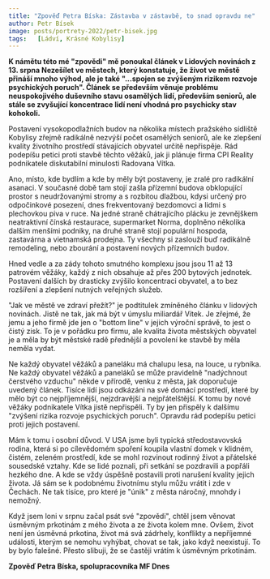 ```yaml
---
title: "Zpověď Petra Bíska: Zástavba v zástavbě, to snad opravdu ne"
author: Petr Bísek
image: posts/portrety-2022/petr-bisek.jpg
tags:   [Ládví, Krásné Kobylisy]
---
```


**K námětu této mé "zpovědi" mě ponoukal článek v Lidových novinách z 13. srpna Nezešílet ve městech, který konstatuje, že život ve městě přináší mnoho výhod, ale je také "...spojen se zvýšeným rizikem rozvoje psychických poruch". Článek se především věnuje problému neuspokojivého duševního stavu osamělých lidí, především seniorů, ale stále se zvyšující koncentrace lidí není vhodná pro psychicky stav kohokoli.**

Postavení vysokopodlažních budov na několika místech pražského sídliště Kobylisy zřejmě radikálně nezvýší počet osamělých seniorů, ale ke zlepšení kvality životního prostředí stávajících obyvatel určitě nepřispěje. Rád podepíšu petici proti stavbě těchto věžáků, jak ji plánuje firma CPI Reality podnikatele diskutabilní minulosti Radovana Vítka.

Ano, místo, kde bydlím a kde by měly být postaveny, je zralé pro radikální asanaci. V současné době tam stojí zašla přízemní budova obklopující prostor s neudržovanými stromy a s rozbitou dlažbou, kdysi určený pro odpočinkové posezení, dnes frekventovaný bezdomovci a lidmi s plechovkou piva v ruce. Na jedné straně chátrajícího plácku je zevnějškem neatraktivní čínská restaurace, supermarket Norma, doplněno několika dalším menšími podniky, na druhé straně stojí populární hospoda, zastavárna a vietnamská prodejna. Ty všechny si zaslouží buď radikálně remodeling, nebo zbourání a postavení nových přízemních budov.

Hned vedle a za zády tohoto smutného komplexu jsou jsou 11 až 13 patrovém věžáky, každý z nich obsahuje až přes 200 bytových jednotek. Postavení dalších by drasticky zvýšilo koncentraci obyvatel, a to bez rozšíření a zlepšení nutných veřejných služeb. 

"Jak ve městě ve zdraví přežít?" je podtitulek zmíněného článku v lidových novinách. Jistě ne tak, jak má být v úmyslu miliardář Vítek. Je zřejmé, že jemu a jeho firmě jde jen o "bottom line" v jejich výroční správě, to jest o čistý zisk. To je v pořádku pro firmu, ale kvalita života městských obyvatel je a měla by být městské radě přednější  a povolení ke stavbě by měla neměla vydat. 

Ne každý obyvatel věžáků a paneláku má chalupu lesa, na louce, u rybníka. Ne každý obyvatel věžáků a paneláků se může pravidelně "nadýchnout čerstvého vzduchu" někde v přírodě, venku z města, jak doporučuje uvedený článek. Tisíce lidí jsou odkázáni na své domácí prostředí, které by mělo být co nejpříjemnější, nejzdravější a nejpřátelštější. K tomu by nové věžáky podnikatele Vítka jistě nepřispěli. Ty by jen přispěly k dalšímu "zvýšení rizika rozvoje psychických poruch". Opravdu rád podepíšu petici proti jejich postavení. 

Mám k tomu i osobní důvod. V USA jsme byli typická středostavovská rodina, která si po cílevědomém spoření koupila vlastní domek v klidném, čistém, zeleném prostředí, kde se mohl rozvinout rodinný život a přátelské sousedské vztahy. Kde se lidé poznali, při setkání se pozdravili a popřáli hezkého dne. A kde se vždy úspěšně postavili proti narušení kvality jejich života. Já sám se k podobnému životnímu stylu můžu vrátit i zde v Čechách. Ne tak tisíce, pro které je "únik" z města náročný, mnohdy i nemožný. 

Když jsem loni v srpnu začal psát své "zpovědi", chtěl jsem věnovat úsměvným prkotinám z mého života a ze života kolem mne. Ovšem, život není jen úsměvná prkotina, život má svá zádrhely, konflikty a nepříjemné události, kterým se nemohu vyhýbat, chovat se tak, jako když neexistují. To by bylo falešné. Přesto slibuji, že se častěji vrátím k úsměvným prkotinám. 

**Zpověď Petra Bíska, spolupracovníka MF Dnes**
